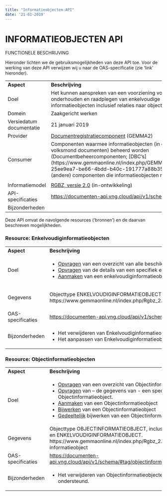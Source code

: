 ```yaml
---
title: "Informatieobjecten-API"
date: '21-01-2019'
---
```


# INFORMATIEOBJECTEN API

FUNCTIONELE BESCHRIJVING

Hieronder lichten we de gebruiksmogelijkheden van deze API toe. Voor de
werking van deze API verwijzen wij u naar de OAS-specificatie (zie
‘link’ hieronder).

<table>
<tbody>
<tr class="odd">
<td><strong>Aspect</strong></td>
<td><strong>Beschrijving</strong></td>
</tr>
<tr class="even">
<td>Doel</td>
<td>Het kunnen aanspreken van een voorziening voor het onderhouden en raadplegen van enkelvoudige informatieobjecten inclusief relaties naar objecten.</td>
</tr>
<tr class="odd">
<td>Domein</td>
<td>Zaakgericht werken</td>
</tr>
<tr class="even">
<td>Versiedatum documentatie</td>
<td>21 januari 2019</td>
</tr>
<tr class="odd">
<td>Provider</td>
<td><a href="https://www.gemmaonline.nl/index.php/GEMMA2/0.9/id-0e99ec6c-283a-4ec9-8efa-e11468e6b878"><span class="underline">Documentregistratiecomponent</span></a> (GEMMA2)</td>
</tr>
<tr class="even">
<td>Consumer</td>
<td>Componenten waarmee informatieobjecten (in de volksmond documenten) beheerd worden (Documentbeheercomponenten; [DBC’s](https://www.gemmaonline.nl/index.php/GEMMA2/0.9/id-25ee9ea7-be66-4bdd-b40c-191777a88b35)) en (andere) componenten die informatieobjecten raadplegen.</td>
</tr>
<tr class="odd">
<td></td>
<td></td>
</tr>
<tr class="even">
<td>Informatiemodel</td>
<td><a href="https://www.gemmaonline.nl/index.php/RGBZ_2.0_in_ontwikkeling"><span class="underline">RGBZ, versie 2.0</span></a> (in-ontwikkeling)</td>
</tr>
<tr class="odd">
<td>API-specificaties</td>
<td><a href="https://documenten-api.vng.cloud/api/v1/schema/"><span class="underline">https://documenten-api.vng.cloud/api/v1/schema/</span></a></td>
</tr>
<tr class="even">
<td>Bijzonderheden</td>
<td></td>
</tr>
</tbody>
</table>

Deze API omvat de navolgende resources (‘bronnen’) en de daarvan beschreven mogelijkheden.

### Resource: Enkelvoudiginformatieobjecten

<table>
<tbody>
<tr class="odd">
<td><strong>Aspect</strong></td>
<td><strong>Beschrijving</strong></td>
</tr>
<tr class="even">
<td>Doel</td>
<td><ul>
<li><a href="https://documenten-api.vng.cloud/api/v1/schema/#operation/enkelvoudiginformatieobject_list">Opvragen</a> van een overzicht van alle beschikbare enkelvoudiginformatieobjecten.</li>
<li><a href="https://documenten-api.vng.cloud/api/v1/schema/#operation/enkelvoudiginformatieobject_read">Opvragen</a> van de details van een specifiek enkelvoudiginformatieobject.</li>
<li><a href="https://documenten-api.vng.cloud/api/v1/schema/#operation/enkelvoudiginformatieobject_create">Aanmaken</a> van een enkelvoudiginformatieobject.</li>
</ul></td>
</tr>
<tr class="odd">
<td>Gegevens</td>
<td><p>Objecttype ENKELVOUDIGINFORMATIEOBJECT.<br/>https://www.gemmaonline.nl/index.php/Rgbz_2.0/doc/objecttype/enkelvoudig_informatieobject</td>
</tr>
<tr class="even">
<td>OAS-specificaties</td>
<td><a href="https://documenten-api.vng.cloud/api/v1/schema/#tag/enkelvoudiginformatieobjecten">https://documenten-api.vng.cloud/api/v1/schema/#tag/enkelvoudiginformatieobjecten</a></td>
</tr>
<tr class="odd">
<td>Bijzonderheden</td>
<td><ul>
<li>Het verwijderen van Enkelvoudiginformatieobjecten wordt nog niet ondersteund.</li>
<li>Het aanpassen van Enkelvoudiginformatieobjecten wordt nog niet ondersteund.</li>
</ul></td>
</tr>
</tbody>
</table>

### Resource: Objectinformatieobjecten

<table>
<tbody>
<tr class="odd">
<td><strong>Aspect</strong></td>
<td><strong>Beschrijving</strong></td>
</tr>
<tr class="even">
<td>Doel</td>
<td><ul>
<li><a href="https://documenten-api.vng.cloud/api/v1/schema/#operation/objectinformatieobject_list">Opvragen</a> van een overzicht van Objectinformatieobjecten.</li>
<li><a href="https://documenten-api.vng.cloud/api/v1/schema/#operation/objectinformatieobject_read">Opvragen</a> van – de gegevens van - een specifiek Objectinformatieobject.</li>
<li><a href="https://documenten-api.vng.cloud/api/v1/schema/#operation/objectinformatieobject_create">Aanmaken</a> van een Objectinformatieobject</li>
<li><a href="https://documenten-api.vng.cloud/api/v1/schema/#operation/objectinformatieobject_update">Bijwerken</a> van een Objectinformatieobject</li>
<li><a href="https://documenten-api.vng.cloud/api/v1/schema/#operation/objectinformatieobject_partial_update">Gedeeltelijk</a> bijwerken van een Objectinformatieobject</li>
</ul></td>
</tr>
<tr class="odd">
<td>Gegevens</td>
<td>Objecttype OBJECTINFORMATIEOBJECT, inclusief relatie naar OBJECT en ENKELVOUDIGINFORMATIEOBJECT.<br/>
https://www.gemmaonline.nl/index.php/Rgbz_2.0/doc/relatieklasse/zaak-informatieobject</td>
</tr>
<tr class="even">
<td>OAS-specificaties</td>
<td><a href="https://documenten-api.vng.cloud/api/v1/schema/#tag/objectinformatieobjecten">https://documenten-api.vng.cloud/api/v1/schema/#tag/objectinformatieobjecten</a></td>
</tr>
<tr class="odd">
<td>Bijzonderheden</td>
<td>
<ul>
<li>Het verwijderen van Objectinformatieobjecten wordt nog niet ondersteund.</li>
</ul>
</td>
</tr>
</tbody>
</table>
